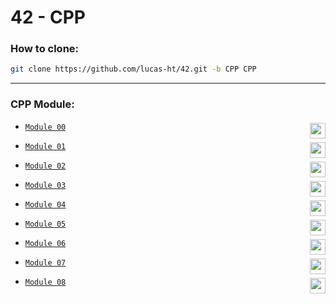 # 42 - CPP

### How to clone:
``` bash
git clone https://github.com/lucas-ht/42.git -b CPP CPP
```

---
### CPP Module:

* [`Module 00`](../../tree/CPP/Module-00) <picture><img height="25" align="right" src="https://img.shields.io/badge/100%25-success"/><picture/>

* [`Module 01`](../../tree/CPP/Module-01) <picture><img height="25" align="right" src="https://img.shields.io/badge/100%25-success"/><picture/>

* [`Module 02`](../../tree/CPP/Module-02) <picture><img height="25" align="right" src="https://img.shields.io/badge/80%25-success"/><picture/>

* [`Module 03`](../../tree/CPP/Module-03) <picture><img height="25" align="right" src="https://img.shields.io/badge/100%25-success"/><picture/>

* [`Module 04`](../../tree/CPP/Module-04) <picture><img height="25" align="right" src="https://img.shields.io/badge/80%25-success"/><picture/>

* [`Module 05`](../../tree/CPP/Module-05) <picture><img height="25" align="right" src="https://img.shields.io/badge/100%25-success"/><picture/>

* [`Module 06`](../../tree/CPP/Module-06) <picture><img height="25" align="right" src="https://img.shields.io/badge/100%25-success"/><picture/>

* [`Module 07`](../../tree/CPP/Module-07) <picture><img height="25" align="right" src="https://img.shields.io/badge/100%25-success"/><picture/>

* [`Module 08`](../../tree/CPP/Module-08) <picture><img height="25" align="right" src="https://img.shields.io/badge/100%25-success"/><picture/>
